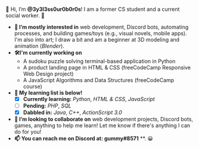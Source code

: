 👋 Hi, I’m **@3y3l3ss0ur0b0r0s**! I am a former CS student and a current social worker. 🙂

- **👀 I’m mostly interested in** web development, Discord bots, automating processes, and building games/toys (e.g., visual novels, mobile apps). I'm also into art; I draw a bit and am a beginner at 3D modeling and animation (*Blender*).
- **🛠I'm currently working on**
  - A sudoku puzzle solving terminal-based application in Python
  - A product landing page in HTML & CSS (freeCodeCamp Responsive Web Design project)
  - A JavaScript Algorithms and Data Structures (freeCodeCamp course)
- **🌱 My learning list is below!**
  - [X] **Currently learning:** *Python*, *HTML & CSS*, *JavaScript*
  - [ ] **Pending:** *PHP*, *SQL*
  - [X] **Dabbled in:** *Java*, *C++*, *ActionScript 3.0*
- **🤝 I’m looking to collaborate on** web development projects, Discord bots, games, anything to help me learn! Let me know if there's anything I can do for you!
- **📫 You can reach me on Discord at: gummy#8571** **. 😀

<!---
3y3l3ss0ur0b0r0s/3y3l3ss0ur0b0r0s is a ✨ special ✨ repository because its `README.md` (this file) appears on your GitHub profile.
You can click the Preview link to take a look at your changes.
--->
